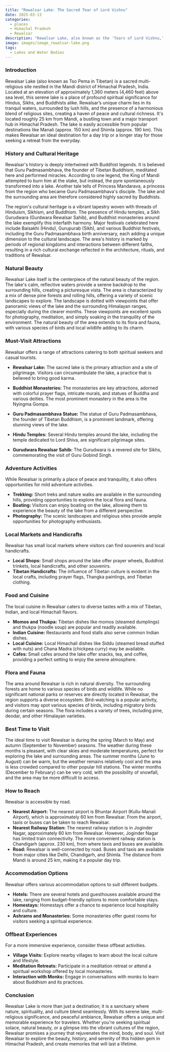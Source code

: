 ```yaml
---
title: "Rewalsar Lake: The Sacred Tear of Lord Vishnu"
date: 2025-03-13
categories:
  - places
  - Himachal Pradesh
  - Rewalsar
description: "Rewalsar Lake, also known as the 'Tears of Lord Vishnu,' is a sacred and picturesque lake nestled in the Kullu Valley of Himachal Pradesh. It lies at an elevation of 2,380 meters (7,808 feet) above sea level and is surrounded by lush forests and snow-capped mountains. The lake is part of the Dhauladhar mountain range and is a revered site for both Hinduism and Buddhism. Nearby, you can explore Rewalsar Temple, dedicated to Goddess Urvashi, adding to the spiritual significance of this destination."
image: images/image_rewalsar-lake.png
tags: 
  - Lakes and Water Bodies
---
```



### **Introduction**

Rewalsar Lake (also known as Tso Pema in Tibetan) is a sacred multi-religious site nestled in the Mandi district of Himachal Pradesh, India. Located at an elevation of approximately 1,360 meters (4,460 feet) above sea level, this serene lake is a place of profound spiritual significance for Hindus, Sikhs, and Buddhists alike. Rewalsar’s unique charm lies in its tranquil waters, surrounded by lush hills, and the presence of a harmonious blend of religious sites, creating a haven of peace and cultural richness. It's located roughly 25 km from Mandi, a bustling town and a major transport hub in Himachal Pradesh. The lake is easily accessible from popular destinations like Manali (approx. 150 km) and Shimla (approx. 190 km). This makes Rewalsar an ideal destination for a day trip or a longer stay for those seeking a retreat from the everyday.

### **History and Cultural Heritage**

Rewalsar's history is deeply intertwined with Buddhist legends. It is believed that Guru Padmasambhava, the founder of Tibetan Buddhism, meditated here and performed miracles. According to one legend, the King of Mandi attempted to burn him at the stake, but instead, the pyre spontaneously transformed into a lake. Another tale tells of Princess Mandarava, a princess from the region who became Guru Padmasambhava's disciple. The lake and the surrounding area are therefore considered highly sacred by Buddhists.

The region's cultural heritage is a vibrant tapestry woven with threads of Hinduism, Sikhism, and Buddhism. The presence of Hindu temples, a Sikh Gurudwara (Gurdwara Rewalsar Sahib), and Buddhist monasteries around the lake exemplify this interfaith harmony. Major festivals celebrated here include Baisakhi (Hindu), Gurupurab (Sikh), and various Buddhist festivals, including the Guru Padmasambhava birth anniversary, each adding a unique dimension to the cultural landscape. The area's history is marked by periods of regional kingdoms and interactions between different faiths, resulting in a rich cultural exchange reflected in the architecture, rituals, and traditions of Rewalsar. 

### **Natural Beauty**

Rewalsar Lake itself is the centerpiece of the natural beauty of the region. The lake's calm, reflective waters provide a serene backdrop to the surrounding hills, creating a picturesque vista. The area is characterized by a mix of dense pine forests and rolling hills, offering a variety of scenic landscapes to explore. The landscape is dotted with viewpoints that offer panoramic views of the lake and the surrounding Himalayan ranges, especially during the clearer months. These viewpoints are excellent spots for photography, meditation, and simply soaking in the tranquility of the environment. The natural beauty of the area extends to its flora and fauna, with various species of birds and local wildlife adding to its charm.

### **Must-Visit Attractions**

Rewalsar offers a range of attractions catering to both spiritual seekers and casual tourists.

*   **Rewalsar Lake:** The sacred lake is the primary attraction and a site of pilgrimage. Visitors can circumambulate the lake, a practice that is believed to bring good karma.
    
*   **Buddhist Monasteries:** The monasteries are key attractions, adorned with colorful prayer flags, intricate murals, and statues of Buddha and various deities. The most prominent monastery in the area is the Nyingma Gompa.
    
*   **Guru Padmasambhava Statue:** The statue of Guru Padmasambhava, the founder of Tibetan Buddhism, is a prominent landmark, offering stunning views of the lake.
    
*   **Hindu Temples:** Several Hindu temples around the lake, including the temple dedicated to Lord Shiva, are significant pilgrimage sites.
    
*   **Gurudwara Rewalsar Sahib:** The Gurudwara is a revered site for Sikhs, commemorating the visit of Guru Gobind Singh.
    

### **Adventure Activities**

While Rewalsar is primarily a place of peace and tranquility, it also offers opportunities for mild adventure activities.

*   **Trekking:** Short treks and nature walks are available in the surrounding hills, providing opportunities to explore the local flora and fauna.
*   **Boating:** Visitors can enjoy boating on the lake, allowing them to experience the beauty of the lake from a different perspective.
*   **Photography:** The scenic landscapes and religious sites provide ample opportunities for photography enthusiasts.

### **Local Markets and Handicrafts**

Rewalsar has small local markets where visitors can find souvenirs and local handicrafts.

*   **Local Shops:** Small shops around the lake offer prayer wheels, Buddhist trinkets, local handicrafts, and other souvenirs.
*   **Tibetan Handicrafts:** The influence of Tibetan culture is evident in the local crafts, including prayer flags, Thangka paintings, and Tibetan clothing.

### **Food and Cuisine**

The local cuisine in Rewalsar caters to diverse tastes with a mix of Tibetan, Indian, and local Himachali flavors.

*   **Momos and Thukpa:** Tibetan dishes like momos (steamed dumplings) and thukpa (noodle soup) are popular and readily available.
*   **Indian Cuisine:** Restaurants and food stalls also serve common Indian dishes.
*   **Local Cuisine:** Local Himachali dishes like Siddu (steamed bread stuffed with nuts) and Chana Madra (chickpea curry) may be available.
*   **Cafes:** Small cafes around the lake offer snacks, tea, and coffee, providing a perfect setting to enjoy the serene atmosphere.

### **Flora and Fauna**

The area around Rewalsar is rich in natural diversity. The surrounding forests are home to various species of birds and wildlife. While no significant national parks or reserves are directly located in Rewalsar, the region supports a diverse ecosystem. Bird-watching is a popular activity, and visitors may spot various species of birds, including migratory birds during certain seasons. The flora includes a variety of trees, including pine, deodar, and other Himalayan varieties.

### **Best Time to Visit**

The ideal time to visit Rewalsar is during the spring (March to May) and autumn (September to November) seasons. The weather during these months is pleasant, with clear skies and moderate temperatures, perfect for exploring the lake and surrounding areas. The summer months (June to August) can be warm, but the weather remains relatively cool and the area is less crowded compared to other popular hill stations. The winter months (December to February) can be very cold, with the possibility of snowfall, and the area may be more difficult to access.

### **How to Reach**

Rewalsar is accessible by road.

*   **Nearest Airport:** The nearest airport is Bhuntar Airport (Kullu-Manali Airport), which is approximately 60 km from Rewalsar. From the airport, taxis or buses can be taken to reach Rewalsar.
*   **Nearest Railway Station:** The nearest railway station is in Joginder Nagar, approximately 60 km from Rewalsar. However, Joginder Nagar has limited train connectivity. The more convenient railway station is Chandigarh (approx. 230 km), from where taxis and buses are available.
*   **Road:** Rewalsar is well-connected by road. Buses and taxis are available from major cities like Delhi, Chandigarh, and Shimla. The distance from Mandi is around 25 km, making it a popular day trip.

### **Accommodation Options**

Rewalsar offers various accommodation options to suit different budgets.

*   **Hotels:** There are several hotels and guesthouses available around the lake, ranging from budget-friendly options to more comfortable stays.
*   **Homestays:** Homestays offer a chance to experience local hospitality and culture.
*   **Ashrams and Monasteries:** Some monasteries offer guest rooms for visitors seeking a spiritual experience.

### **Offbeat Experiences**

For a more immersive experience, consider these offbeat activities.

*   **Village Visits:** Explore nearby villages to learn about the local culture and lifestyle.
*   **Meditation Retreats:** Participate in a meditation retreat or attend a spiritual workshop offered by local monasteries.
*   **Interaction with Monks:** Engage in conversations with monks to learn about Buddhism and its practices.

### **Conclusion**

Rewalsar Lake is more than just a destination; it is a sanctuary where nature, spirituality, and culture blend seamlessly. With its serene lake, multi-religious significance, and peaceful ambiance, Rewalsar offers a unique and memorable experience for travelers. Whether you're seeking spiritual solace, natural beauty, or a glimpse into the vibrant cultures of the region, Rewalsar promises a journey that rejuvenates the mind, body, and soul. Visit Rewalsar to explore the beauty, history, and serenity of this hidden gem in Himachal Pradesh, and create memories that will last a lifetime.


